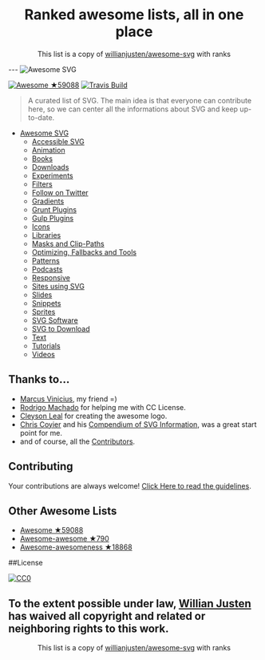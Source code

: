 <h1 align="center">
Ranked awesome lists, all in one place
</h1>
<p align="center">
	This list is a copy of <a href="http://github.com/willianjusten/awesome-svg">willianjusten/awesome-svg</a> with ranks
</p>
---
<img src="https://rawgit.com/willianjusten/awesome-svg/master/logo.svg" alt="Awesome SVG">

[![Awesome](https://cdn.rawgit.com/sindresorhus/awesome/d7305f38d29fed78fa85652e3a63e154dd8e8829/media/badge.svg) ★59088](https://github.com/sindresorhus/awesome) [![Travis Build](https://travis-ci.org/willianjusten/awesome-svg.svg?branch=master)](https://travis-ci.org/willianjusten/awesome-svg)

> A curated list of SVG. The main idea is that everyone can contribute here, so we can center all the informations about SVG and keep up-to-date.

- [Awesome SVG](#awesome-svg)
	- [Accessible SVG](https://github.com/willianjusten/awesome-svg/blob/master/topics/Accessibility.md)
	- [Animation](https://github.com/willianjusten/awesome-svg/blob/master/topics/Animation.md)
	- [Books](https://github.com/willianjusten/awesome-svg/blob/master/topics/Books.md)
	- [Downloads](https://github.com/willianjusten/awesome-svg/blob/master/topics/Downloads.md)
	- [Experiments](https://github.com/willianjusten/awesome-svg/blob/master/topics/Experiments.md)
	- [Filters](https://github.com/willianjusten/awesome-svg/blob/master/topics/Filters.md)
	- [Follow on Twitter](https://github.com/willianjusten/awesome-svg/blob/master/topics/Follow-twitter.md)
	- [Gradients](https://github.com/willianjusten/awesome-svg/blob/master/topics/Gradients.md)
	- [Grunt Plugins](https://github.com/willianjusten/awesome-svg/blob/master/topics/Grunt-plugins.md)
	- [Gulp Plugins](https://github.com/willianjusten/awesome-svg/blob/master/topics/Gulp-plugins.md)
	- [Icons](https://github.com/willianjusten/awesome-svg/blob/master/topics/Icons.md)
	- [Libraries](https://github.com/willianjusten/awesome-svg/blob/master/topics/Libraries.md)
	- [Masks and Clip-Paths](https://github.com/willianjusten/awesome-svg/blob/master/topics/Masks-clips.md)
	- [Optimizing, Fallbacks and Tools](https://github.com/willianjusten/awesome-svg/blob/master/topics/Optimization-tools.md)
	- [Patterns](https://github.com/willianjusten/awesome-svg/blob/master/topics/Patterns.md)
	- [Podcasts](https://github.com/willianjusten/awesome-svg/blob/master/topics/Podcasts.md)
	- [Responsive](https://github.com/willianjusten/awesome-svg/blob/master/topics/Responsive.md)
	- [Sites using SVG](https://github.com/willianjusten/awesome-svg/blob/master/topics/Sites-using-svg.md)
	- [Slides](https://github.com/willianjusten/awesome-svg/blob/master/topics/Slides.md)
	- [Snippets](https://github.com/willianjusten/awesome-svg/blob/master/topics/Snippets.md)
	- [Sprites](https://github.com/willianjusten/awesome-svg/blob/master/topics/Sprites.md)
	- [SVG Software](https://github.com/willianjusten/awesome-svg/blob/master/topics/Softwares.md)
	- [SVG to Download](https://github.com/willianjusten/awesome-svg/blob/master/topics/Downloads.md)
	- [Text](https://github.com/willianjusten/awesome-svg/blob/master/topics/Text.md)
	- [Tutorials](https://github.com/willianjusten/awesome-svg/blob/master/topics/Tutorials.md)
	- [Videos](https://github.com/willianjusten/awesome-svg/blob/master/topics/Videos.md)

## Thanks to...

* [Marcus Vinicius](https://github.com/mvfsillva), my friend =)
* [Rodrigo Machado](https://github.com/rcmachado) for helping me with CC License.
* [Cleyson Leal](https://github.com/Cleysonlb) for creating the awesome logo.
* [Chris Coyier](http://chriscoyier.net/) and his [Compendium of SVG Information](http://css-tricks.com/mega-list-svg-information/), was a great start point for me.
* and of course, all the [Contributors](https://github.com/willianjusten/awesome-svg/graphs/contributors).


## Contributing

Your contributions are always welcome! [Click Here to read the guidelines](https://github.com/willianjusten/awesome-svg/blob/master/contributing.md).

## Other Awesome Lists

* [Awesome ★59088](https://github.com/sindresorhus/awesome)
* [Awesome-awesome ★790](https://github.com/emijrp/awesome-awesome)
* [Awesome-awesomeness ★18868](https://github.com/bayandin/awesome-awesomeness)

##License

[![CC0](https://i.creativecommons.org/l/by/4.0/88x31.png)](http://creativecommons.org/licenses/by/4.0/)

To the extent possible under law, [Willian Justen](http://github.com/willianjusten) has waived all copyright and related or neighboring rights to this work.
---
<p align="center">
	This list is a copy of <a href="http://github.com/willianjusten/awesome-svg">willianjusten/awesome-svg</a> with ranks
</p>

<script>
  (function(i,s,o,g,r,a,m){i['GoogleAnalyticsObject']=r;i[r]=i[r]||function(){
  (i[r].q=i[r].q||[]).push(arguments)},i[r].l=1*new Date();a=s.createElement(o),
  m=s.getElementsByTagName(o)[0];a.async=1;a.src=g;m.parentNode.insertBefore(a,m)
  })(window,document,'script','https://www.google-analytics.com/analytics.js','ga');

  ga('create', 'UA-100705027-1', 'auto');
  ga('send', 'pageview');

</script>

